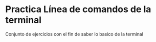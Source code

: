 # Practica Línea de comandos de la terminal
Conjunto de ejercicios con el fin de saber lo basico de la terminal
